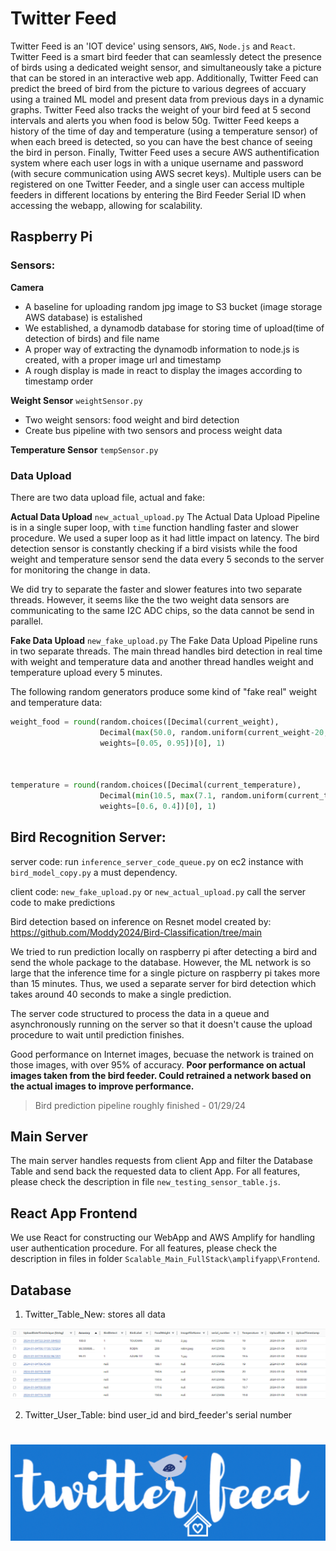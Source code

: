 # Twitter Feed
Twitter Feed is an 'IOT device' using sensors, `AWS`, `Node.js` and `React`. Twitter Feed is a smart bird feeder that can seamlessly detect the presence of birds using a dedicated weight sensor, and simultaneously take a picture that can be stored in an interactive web app. Additionally, Twitter Feed can predict the breed of bird from the picture to various degrees of accuary using a trained ML model and present data from previous days in a dynamic graphs. Twitter Feed also tracks the weight of your bird feed at 5 second intervals and alerts you when food is below 50g. Twitter Feed keeps a history of the time of day and temperature (using a temperature sensor) of when each breed is detected, so you can have the best chance of seeing the bird in person. Finally, Twitter Feed uses a secure AWS authentification system where each user logs in with a unique username and password (with secure communication using AWS secret keys). Multiple users can be registered on one Twitter Feeder, and a single user can access multiple feeders in different locations by entering the Bird Feeder Serial ID when accessing the webapp, allowing for scalability. 

## Raspberry Pi

### Sensors:

**Camera**
* A baseline for uploading random jpg image to S3 bucket (image storage AWS database) is estalished
* We established, a dynamodb database for storing time of upload(time of detection of birds) and file name
* A proper way of extracting the dynamodb information to node.js is created, with a proper image url and timestamp
* A rough display is made in react to display the images according to timestamp order

**Weight Sensor** `weightSensor.py`   
* Two weight sensors: food weight and bird detection
* Create bus pipeline with two sensors and process weight data

**Temperature Sensor** `tempSensor.py` 

### Data Upload
There are two data upload file, actual and fake:

**Actual Data Upload** `new_actual_upload.py`
The Actual Data Upload Pipeline is in a single super loop, with `time` function handling faster and slower procedure. We used a super loop as it had little impact on latency. The bird detection sensor is constantly checking if a bird visists while the food weight and temperature sensor send the data every 5 seconds to the server for monitoring the change in data.

We did try to separate the faster and slower features into two separate threads. However, it seems like the the two weight data sensors are communicating to the same I2C ADC chips, so the data cannot be send in parallel.

**Fake Data Upload** `new_fake_upload.py`
The Fake Data Upload Pipeline runs in two separate threads. The main thread handles bird detection in real time with weight and temperature data and another thread handles weight and temperature upload every 5 minutes.

The following random generators produce some kind of "fake real" weight and temperature data:
```python
weight_food = round(random.choices([Decimal(current_weight), 
                    Decimal(max(50.0, random.uniform(current_weight-20, current_weight)))],
                    weights=[0.05, 0.95])[0], 1)
            
        

temperature = round(random.choices([Decimal(current_temperature), 
                    Decimal(min(10.5, max(7.1, random.uniform(current_temperature-0.5, current_temperature+0.5))))],
                    weights=[0.6, 0.4])[0], 1)
```


## Bird Recognition Server:
server code: run `inference_server_code_queue.py` on ec2 instance with `bird_model_copy.py` a must dependency.

client code: `new_fake_upload.py` or `new_actual_upload.py` call the server code to make predictions

Bird detection based on inference on Resnet model created by: https://github.com/Moddy2024/Bird-Classification/tree/main

We tried to run prediction locally on raspberry pi after detecting a bird and send the whole package to the database. However, the ML network is so large that the inference time for a single picture on raspberry pi takes more than 15 minutes. Thus, we used a separate server for bird detection which takes around 40 seconds to make a single prediction.

The server code structured to process the data in a queue and asynchronously running on the server so that it doesn't cause the upload procedure to wait until prediction finishes.

Good performance on Internet images, becuase the network is trained on those images, with over 95% of accuracy. **Poor performance on actual images taken from the bird feeder. Could retrained a network based on the actual images to improve performance.**

>Bird prediction pipeline roughly finished - 01/29/24 

## Main Server 
The main server handles requests from client App and filter the Database Table and send back the requested data to client App. For all features, please check the description in file `new_testing_sensor_table.js`.

## React App Frontend
We use React for constructing our WebApp and AWS Amplify for handling user authentication procedure. For all features, please check the description in files in folder `Scalable_Main_FullStack\amplifyapp\Frontend`.

## Database
1. Twitter_Table_New: stores all data

![alt text](image.png)


2. Twitter_User_Table: bind user_id and bird_feeder's serial number

#

![alt text](image-1.png)
